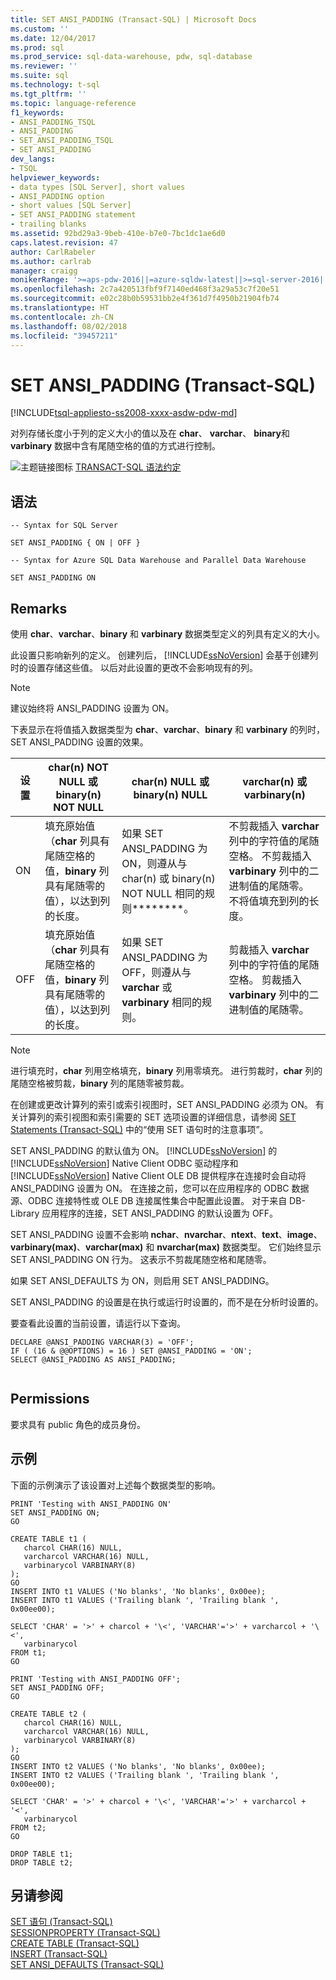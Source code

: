 ```yaml
---
title: SET ANSI_PADDING (Transact-SQL) | Microsoft Docs
ms.custom: ''
ms.date: 12/04/2017
ms.prod: sql
ms.prod_service: sql-data-warehouse, pdw, sql-database
ms.reviewer: ''
ms.suite: sql
ms.technology: t-sql
ms.tgt_pltfrm: ''
ms.topic: language-reference
f1_keywords:
- ANSI_PADDING_TSQL
- ANSI_PADDING
- SET_ANSI_PADDING_TSQL
- SET ANSI_PADDING
dev_langs:
- TSQL
helpviewer_keywords:
- data types [SQL Server], short values
- ANSI_PADDING option
- short values [SQL Server]
- SET ANSI_PADDING statement
- trailing blanks
ms.assetid: 92bd29a3-9beb-410e-b7e0-7bc1dc1ae6d0
caps.latest.revision: 47
author: CarlRabeler
ms.author: carlrab
manager: craigg
monikerRange: '>=aps-pdw-2016||=azure-sqldw-latest||>=sql-server-2016||=sqlallproducts-allversions||>=sql-server-linux-2017'
ms.openlocfilehash: 2c7a420513fbf9f7140ed468f3a29a53c7f20e51
ms.sourcegitcommit: e02c28b0b59531bb2e4f361d7f4950b21904fb74
ms.translationtype: HT
ms.contentlocale: zh-CN
ms.lasthandoff: 08/02/2018
ms.locfileid: "39457211"
---
```

# <a name="set-ansipadding-transact-sql"></a>SET ANSI_PADDING (Transact-SQL)
[!INCLUDE[tsql-appliesto-ss2008-xxxx-asdw-pdw-md](../../includes/tsql-appliesto-ss2008-xxxx-asdw-pdw-md.md)]

  对列存储长度小于列的定义大小的值以及在 **char**、 **varchar**、 **binary**和 **varbinary** 数据中含有尾随空格的值的方式进行控制。  
  
 ![主题链接图标](../../database-engine/configure-windows/media/topic-link.gif "主题链接图标") [TRANSACT-SQL 语法约定](../../t-sql/language-elements/transact-sql-syntax-conventions-transact-sql.md)  
  
## <a name="syntax"></a>语法
  
```
-- Syntax for SQL Server

SET ANSI_PADDING { ON | OFF }
```

```
-- Syntax for Azure SQL Data Warehouse and Parallel Data Warehouse

SET ANSI_PADDING ON
```

## <a name="remarks"></a>Remarks  
 使用 **char**、**varchar**、**binary** 和 **varbinary** 数据类型定义的列具有定义的大小。  
  
 此设置只影响新列的定义。 创建列后， [!INCLUDE[ssNoVersion](../../includes/ssnoversion-md.md)] 会基于创建列时的设置存储这些值。 以后对此设置的更改不会影响现有的列。  
  
> [!NOTE]  
>  建议始终将 ANSI_PADDING 设置为 ON。  
  
 下表显示在将值插入数据类型为 **char**、**varchar**、**binary** 和 **varbinary** 的列时，SET ANSI_PADDING 设置的效果。  
  
|设置|char(n) NOT NULL 或 binary(n) NOT NULL|char(n) NULL 或 binary(n) NULL|varchar(n) 或 varbinary(n)|  
|-------------|----------------------------------------------------|--------------------------------------------|----------------------------------------|  
|ON|填充原始值（**char** 列具有尾随空格的值，**binary** 列具有尾随零的值），以达到列的长度。|如果 SET ANSI_PADDING 为 ON，则遵从与 char(n) 或 binary(n) NOT NULL 相同的规则********。|不剪裁插入 **varchar** 列中的字符值的尾随空格。 不剪裁插入 **varbinary** 列中的二进制值的尾随零。 不将值填充到列的长度。|  
|OFF|填充原始值（**char** 列具有尾随空格的值，**binary** 列具有尾随零的值），以达到列的长度。|如果 SET ANSI_PADDING 为 OFF，则遵从与 **varchar** 或 **varbinary** 相同的规则。|剪裁插入 **varchar** 列中的字符值的尾随空格。 剪裁插入 **varbinary** 列中的二进制值的尾随零。|  
  
> [!NOTE]  
>  进行填充时，**char** 列用空格填充，**binary** 列用零填充。 进行剪裁时，**char** 列的尾随空格被剪裁，**binary** 列的尾随零被剪裁。  
  
 在创建或更改计算列的索引或索引视图时，SET ANSI_PADDING 必须为 ON。 有关计算列的索引视图和索引需要的 SET 选项设置的详细信息，请参阅 [SET Statements (Transact-SQL)](../../t-sql/statements/set-statements-transact-sql.md) 中的“使用 SET 语句时的注意事项”。  
  
 SET ANSI_PADDING 的默认值为 ON。 [!INCLUDE[ssNoVersion](../../includes/ssnoversion-md.md)] 的 [!INCLUDE[ssNoVersion](../../includes/ssnoversion-md.md)] Native Client ODBC 驱动程序和 [!INCLUDE[ssNoVersion](../../includes/ssnoversion-md.md)] Native Client OLE DB 提供程序在连接时会自动将 ANSI_PADDING 设置为 ON。 在连接之前，您可以在应用程序的 ODBC 数据源、ODBC 连接特性或 OLE DB 连接属性集合中配置此设置。 对于来自 DB-Library 应用程序的连接，SET ANSI_PADDING 的默认设置为 OFF。  
  
 SET ANSI_PADDING 设置不会影响 **nchar**、**nvarchar**、**ntext**、**text**、**image**、**varbinary(max)**、**varchar(max)** 和 **nvarchar(max)** 数据类型。 它们始终显示 SET ANSI_PADDING ON 行为。 这表示不剪裁尾随空格和尾随零。  
  
 如果 SET ANSI_DEFAULTS 为 ON，则启用 SET ANSI_PADDING。  
  
 SET ANSI_PADDING 的设置是在执行或运行时设置的，而不是在分析时设置的。  
  
 要查看此设置的当前设置，请运行以下查询。  
  
```  
DECLARE @ANSI_PADDING VARCHAR(3) = 'OFF';  
IF ( (16 & @@OPTIONS) = 16 ) SET @ANSI_PADDING = 'ON';  
SELECT @ANSI_PADDING AS ANSI_PADDING;  
  
```  
  
## <a name="permissions"></a>Permissions  
 要求具有 public 角色的成员身份。  
  
## <a name="examples"></a>示例  
 下面的示例演示了该设置对上述每个数据类型的影响。  
  
```  
PRINT 'Testing with ANSI_PADDING ON'  
SET ANSI_PADDING ON;  
GO  
  
CREATE TABLE t1 (  
   charcol CHAR(16) NULL,   
   varcharcol VARCHAR(16) NULL,   
   varbinarycol VARBINARY(8)  
);  
GO  
INSERT INTO t1 VALUES ('No blanks', 'No blanks', 0x00ee);  
INSERT INTO t1 VALUES ('Trailing blank ', 'Trailing blank ', 0x00ee00);  
  
SELECT 'CHAR' = '>' + charcol + '\<', 'VARCHAR'='>' + varcharcol + '\<',  
   varbinarycol  
FROM t1;  
GO  
  
PRINT 'Testing with ANSI_PADDING OFF';  
SET ANSI_PADDING OFF;  
GO  
  
CREATE TABLE t2 (  
   charcol CHAR(16) NULL,   
   varcharcol VARCHAR(16) NULL,   
   varbinarycol VARBINARY(8)  
);  
GO  
INSERT INTO t2 VALUES ('No blanks', 'No blanks', 0x00ee);  
INSERT INTO t2 VALUES ('Trailing blank ', 'Trailing blank ', 0x00ee00);  
  
SELECT 'CHAR' = '>' + charcol + '\<', 'VARCHAR'='>' + varcharcol + '<',  
   varbinarycol  
FROM t2;  
GO  
  
DROP TABLE t1;  
DROP TABLE t2;  
```  
  
## <a name="see-also"></a>另请参阅  
 [SET 语句 (Transact-SQL)](../../t-sql/statements/set-statements-transact-sql.md)   
 [SESSIONPROPERTY (Transact-SQL)](../../t-sql/functions/sessionproperty-transact-sql.md)   
 [CREATE TABLE (Transact-SQL)](../../t-sql/statements/create-table-transact-sql.md)   
 [INSERT (Transact-SQL)](../../t-sql/statements/insert-transact-sql.md)   
 [SET ANSI_DEFAULTS (Transact-SQL)](../../t-sql/statements/set-ansi-defaults-transact-sql.md)  
  
  
